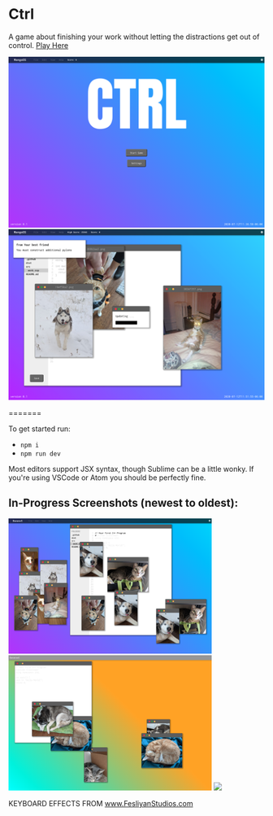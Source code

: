 # Ctrl

A game about finishing your work without letting the distractions get out of control. [Play Here](https://wolfadex.github.io/gmtk-gamejam-2020/)

<img src="./screenshot_title-screen.png" width=600 />

<img src="./screenshot_game-play.png" width=600 />

=======

To get started run:

- `npm i`
- `npm run dev`

Most editors support JSX syntax, though Sublime can be a little wonky. 
If you're using VSCode or Atom you should be perfectly fine.

##  In-Progress Screenshots (newest to oldest):

<img src="./screenshot_in-progress_3.png" width=400 />

<img src="./screenshot_in-progress_2.png" width=400 />

<img src="./screenshot_in-progress_1.png" width=400 />

KEYBOARD EFFECTS FROM www.FesliyanStudios.com